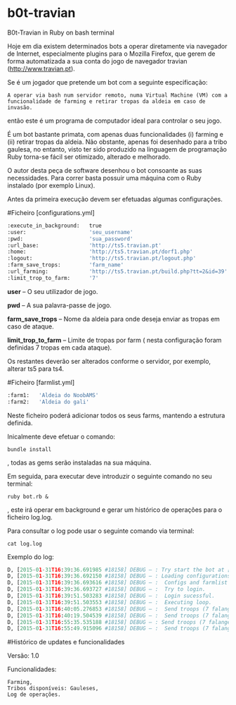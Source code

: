 # b0t-travian
B0t-Travian in Ruby on bash terminal

Hoje em dia existem determinados bots a operar diretamente via navegador de Internet, especialmente plugins para o Mozilla Firefox, que gerem de forma automatizada a sua conta do jogo de navegador travian (http://www.travian.pt).

Se é um jogador que pretende um bot com a seguinte especificação:

    A operar via bash num servidor remoto, numa Virtual Machine (VM) com a funcionalidade de farming e retirar tropas da aldeia em caso de invasão.
    
então este é um programa de computador ideal para controlar o seu jogo.

É um bot bastante primata, com apenas duas funcionalidades (i) farming e (ii) retirar tropas da aldeia. Não obstante, apenas foi desenhado para a tribo gaulesa, no entanto, visto ter sido produzido na linguagem de programação Ruby torna-se fácil ser otimizado, alterado e melhorado.

O autor desta peça de software desenhou  o bot consoante as suas necessidades. Para correr basta possuir uma máquina com o Ruby instalado (por exemplo Linux).

Antes da primeira execução devem ser efetuadas algumas configurações.

#Ficheiro [configurations.yml]

```python
:execute_in_background:   true 
:user:                    'seu_username'
:pwd:                     'sua_password'
:url_base:                'http://ts5.travian.pt'
:home:                    'http://ts5.travian.pt/dorf1.php'
:logout:                  'http://ts5.travian.pt/logout.php'
:farm_save_trops:         'farm_name'
:url_farming:             'http://ts5.travian.pt/build.php?tt=2&id=39'
:limit_trop_to_farm:      '7'
```
**user** – O seu utilizador de jogo.

**pwd** – A sua palavra-passe de jogo.

**farm_save_trops** – Nome da aldeia para onde deseja enviar as tropas em caso de ataque.

**limit_trop_to_farm** – Limite de tropas por farm ( nesta configuração foram definidas 7 tropas em cada ataque).

Os restantes deverão ser alterados conforme o servidor, por exemplo, alterar ts5 para ts4.

#Ficheiro [farmlist.yml]
```python
:farm1:   'Aldeia do NoobAMS'
:farm2:   'Aldeia do gali'
```

Neste ficheiro poderá adicionar todos os seus farms, mantendo a estrutura definida.

Inicalmente deve efetuar o comando:

    bundle install

, todas as gems serão instaladas na sua máquina.

Em seguida, para executar deve introduzir o seguinte comando no seu terminal:

    ruby bot.rb &

, este irá operar em background e gerar um histórico de operações para o ficheiro log.log.

Para consultar o log pode usar o seguinte comando via terminal:

    cat log.log

Exemplo do log:
```python
D, [2015-01-31T16:39:36.691985 #18158] DEBUG — : Try start the bot at [2015-01-31 16:39:36].
D, [2015-01-31T16:39:36.692150 #18158] DEBUG — : Loading configurations.
D, [2015-01-31T16:39:36.693616 #18158] DEBUG — :  Configs and farmlist loaded.
D, [2015-01-31T16:39:36.693727 #18158] DEBUG — :  Try to login.
D, [2015-01-31T16:39:51.503283 #18158] DEBUG — :  Login sucessful.
D, [2015-01-31T16:39:51.503553 #18158] DEBUG — :  Executing loop.
D, [2015-01-31T16:40:05.276853 #18158] DEBUG — :  Send troops (7 falanges) to farm Aldeia do NoobAMS.
D, [2015-01-31T16:40:19.504539 #18158] DEBUG — :  Send troops (7 falanges) to farm Aldeia do gali.
D, [2015-01-31T16:55:35.535188 #18158] DEBUG — : Send troops (7 falanges) to farm Aldeia do NoobAMS.
D, [2015-01-31T16:55:49.915096 #18158] DEBUG — :  Send troops (7 falanges) to farm Aldeia do gali.
```

#Histórico de updates e funcionalidades

Versão: 1.0

Funcionalidades:

    Farming,
    Tribos disponíveis: Gauleses,
    Log de operações.

 
